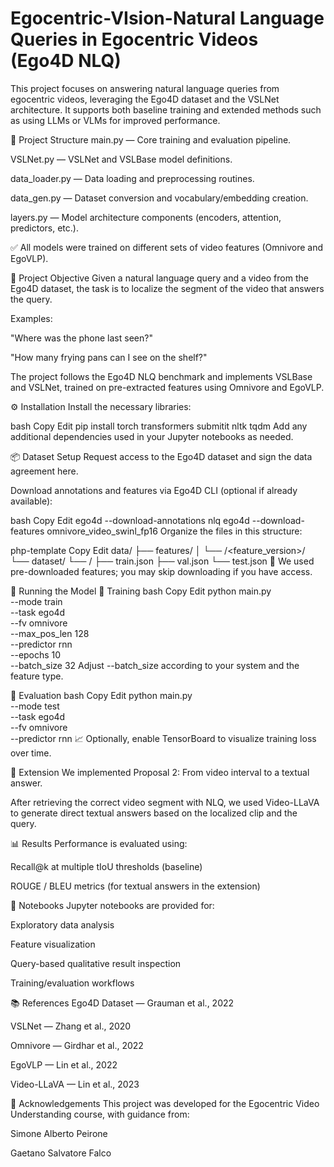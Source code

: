 # Egocentric-VIsion-Natural Language Queries in Egocentric Videos (Ego4D NLQ)
This project focuses on answering natural language queries from egocentric videos, leveraging the Ego4D dataset and the VSLNet architecture. It supports both baseline training and extended methods such as using LLMs or VLMs for improved performance.

📁 Project Structure
main.py — Core training and evaluation pipeline.

VSLNet.py — VSLNet and VSLBase model definitions.

data_loader.py — Data loading and preprocessing routines.

data_gen.py — Dataset conversion and vocabulary/embedding creation.

layers.py — Model architecture components (encoders, attention, predictors, etc.).

✅ All models were trained on different sets of video features (Omnivore and EgoVLP).

🎯 Project Objective
Given a natural language query and a video from the Ego4D dataset, the task is to localize the segment of the video that answers the query.

Examples:

"Where was the phone last seen?"

"How many frying pans can I see on the shelf?"

The project follows the Ego4D NLQ benchmark and implements VSLBase and VSLNet, trained on pre-extracted features using Omnivore and EgoVLP.

⚙️ Installation
Install the necessary libraries:

bash
Copy
Edit
pip install torch transformers submitit nltk tqdm
Add any additional dependencies used in your Jupyter notebooks as needed.

📦 Dataset Setup
Request access to the Ego4D dataset and sign the data agreement here.

Download annotations and features via Ego4D CLI (optional if already available):

bash
Copy
Edit
ego4d --download-annotations nlq
ego4d --download-features omnivore_video_swinl_fp16
Organize the files in this structure:

php-template
Copy
Edit
data/
├── features/
│   └── <task>/<feature_version>/
└── dataset/
    └── <task>/
        ├── train.json
        ├── val.json
        └── test.json
🔑 We used pre-downloaded features; you may skip downloading if you have access.

🚀 Running the Model
🔧 Training
bash
Copy
Edit
python main.py \
    --mode train \
    --task ego4d \
    --fv omnivore \
    --max_pos_len 128 \
    --predictor rnn \
    --epochs 10 \
    --batch_size 32
Adjust --batch_size according to your system and the feature type.

🧪 Evaluation
bash
Copy
Edit
python main.py \
    --mode test \
    --task ego4d \
    --fv omnivore \
    --predictor rnn
📈 Optionally, enable TensorBoard to visualize training loss over time.

🧩 Extension
We implemented Proposal 2: From video interval to a textual answer.

After retrieving the correct video segment with NLQ, we used Video-LLaVA to generate direct textual answers based on the localized clip and the query.

📊 Results
Performance is evaluated using:

Recall@k at multiple tIoU thresholds (baseline)

ROUGE / BLEU metrics (for textual answers in the extension)

📓 Notebooks
Jupyter notebooks are provided for:

Exploratory data analysis

Feature visualization

Query-based qualitative result inspection

Training/evaluation workflows

📚 References
Ego4D Dataset — Grauman et al., 2022

VSLNet — Zhang et al., 2020

Omnivore — Girdhar et al., 2022

EgoVLP — Lin et al., 2022

Video-LLaVA — Lin et al., 2023

🙏 Acknowledgements
This project was developed for the Egocentric Video Understanding course, with guidance from:

Simone Alberto Peirone

Gaetano Salvatore Falco
